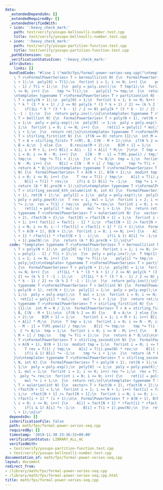 ```yaml
---
data:
  _extendedDependsOn: []
  _extendedRequiredBy: []
  _extendedVerifiedWith:
  - icon: ':heavy_check_mark:'
    path: test/verify/yosupo-bellnoulli-number.test.cpp
    title: test/verify/yosupo-bellnoulli-number.test.cpp
  - icon: ':heavy_check_mark:'
    path: test/verify/yosupo-partition-function.test.cpp
    title: test/verify/yosupo-partition-function.test.cpp
  _pathExtension: cpp
  _verificationStatusIcon: ':heavy_check_mark:'
  attributes:
    links: []
  bundledCode: "#line 1 \"math/fps/formal-power-series-seq.cpp\"\ntemplate< typename\
    \ T >\nFormalPowerSeries< T > bernoulli(int N) {\n  FormalPowerSeries< T > poly(N\
    \ + 1);\n  poly[0] = T(1);\n  for(int i = 1; i <= N; i++) {\n    poly[i] = poly[i\
    \ - 1] / T(i + 1);\n  }\n  poly = poly.inv();\n  T tmp(1);\n  for(int i = 1; i\
    \ <= N; i++) {\n    tmp *= T(i);\n    poly[i] *= tmp;\n  }\n  return poly;\n}\n\
    \ntemplate< typename T >\nFormalPowerSeries< T > partition(int N) {\n  FormalPowerSeries<\
    \ T > poly(N + 1);\n  poly[0] = 1;\n  for(int k = 1; k <= N; k++) {\n    if(1LL\
    \ * k * (3 * k + 1) / 2 <= N) poly[k * (3 * k + 1) / 2] += (k % 2 ? -1 : 1);\n\
    \    if(1LL * k * (3 * k - 1) / 2 <= N) poly[k * (3 * k - 1) / 2] += (k % 2 ?\
    \ -1 : 1);\n  }\n  return poly.inv();\n}\n\ntemplate< typename T >\nFormalPowerSeries<\
    \ T > bell(int N) {\n  FormalPowerSeries< T > poly(N + 1), ret(N + 1);\n  poly[1]\
    \ = 1;\n  poly = poly.exp();\n  poly[0] -= 1;\n  poly = poly.exp();\n  T mul =\
    \ 1;\n  for(int i = 0; i <= N; i++) {\n    ret[i] = poly[i] * mul;\n    mul *=\
    \ i + 1;\n  }\n  return ret;\n}\n\ntemplate< typename T >\nFormalPowerSeries<\
    \ T > stirling_first(int N) {\n  if(N == 0) return {1};\n  int M = N / 2;\n  FormalPowerSeries<\
    \ T > A = stirling_first< T >(M), B, C(N - M + 1);\n\n  if(N % 2 == 0) {\n   \
    \ B = A;\n  } else {\n    B.resize(M + 2);\n    B[M + 1] = 1;\n    for(int i =\
    \ 1; i < M + 1; i++) B[i] = A[i - 1] + A[i] * M;\n  }\n\n  T tmp = 1;\n  for(int\
    \ i = 0; i <= N - M; i++) {\n    C[N - M - i] = T(M).pow(i) / tmp;\n    B[i] *=\
    \ tmp;\n    tmp *= T(i + 1);\n  }\n  C *= B;\n  tmp = 1;\n  for(int i = 0; i <=\
    \ N - M; i++) {\n    B[i] = C[N - M + i] / tmp;\n    tmp *= T(i + 1);\n  }\n \
    \ return A * B;\n}\n\ntemplate< typename T >\nFormalPowerSeries< T > stirling_second(int\
    \ N) {\n  FormalPowerSeries< T > A(N + 1), B(N + 1);\n  modint tmp = 1;\n  for(int\
    \ i = 0; i <= N; i++) {\n    T rev = T(1) / tmp;\n    A[i] = T(i).pow(N) * rev;\n\
    \    B[i] = T(1) * rev;\n    if(i & 1) B[i] *= -1;\n    tmp *= i + 1;\n  }\n \
    \ return (A * B).pre(N + 1);\n}\n\ntemplate< typename T >\nFormalPowerSeries<\
    \ T > stirling_second_kth_column(int N, int K) {\n  FormalPowerSeries< T > poly(N\
    \ + 1), ret(N + 1);\n  poly[1] = 1;\n  poly = poly.exp();\n  poly[0] -= 1;\n \
    \ poly = poly.pow(K);\n  T rev = 1, mul = 1;\n  for(int i = 2; i <= K; i++) rev\
    \ *= i;\n  rev = T(1) / rev;\n  poly *= rev;\n  for(int i = 0; i <= N; i++) {\n\
    \    ret[i] = poly[i] * mul;\n    mul *= i + 1;\n  }\n  return ret;\n}\n\ntemplate<\
    \ typename T >\nFormalPowerSeries< T > eulerian(int N) {\n  vector< T > fact(N\
    \ + 2), rfact(N + 2);\n  fact[0] = rfact[N + 1] = 1;\n  for(int i = 1; i <= N\
    \ + 1; i++) fact[i] = fact[i - 1] * i;\n  rfact[N + 1] /= fact[N + 1];\n  for(int\
    \ i = N; i >= 0; i--) rfact[i] = rfact[i + 1] * (i + 1);\n\n  FormalPowerSeries<\
    \ T > A(N + 1), B(N + 1);\n  for(int i = 0; i <= N; i++) {\n    A[i] = fact[N\
    \ + 1] * rfact[i] * rfact[N + 1 - i];\n    if(i & 1) A[i] *= -1;\n    B[i] = T(i\
    \ + 1).pow(N);\n  }\n  return (A * B).pre(N + 1);\n}\n"
  code: "template< typename T >\nFormalPowerSeries< T > bernoulli(int N) {\n  FormalPowerSeries<\
    \ T > poly(N + 1);\n  poly[0] = T(1);\n  for(int i = 1; i <= N; i++) {\n    poly[i]\
    \ = poly[i - 1] / T(i + 1);\n  }\n  poly = poly.inv();\n  T tmp(1);\n  for(int\
    \ i = 1; i <= N; i++) {\n    tmp *= T(i);\n    poly[i] *= tmp;\n  }\n  return\
    \ poly;\n}\n\ntemplate< typename T >\nFormalPowerSeries< T > partition(int N)\
    \ {\n  FormalPowerSeries< T > poly(N + 1);\n  poly[0] = 1;\n  for(int k = 1; k\
    \ <= N; k++) {\n    if(1LL * k * (3 * k + 1) / 2 <= N) poly[k * (3 * k + 1) /\
    \ 2] += (k % 2 ? -1 : 1);\n    if(1LL * k * (3 * k - 1) / 2 <= N) poly[k * (3\
    \ * k - 1) / 2] += (k % 2 ? -1 : 1);\n  }\n  return poly.inv();\n}\n\ntemplate<\
    \ typename T >\nFormalPowerSeries< T > bell(int N) {\n  FormalPowerSeries< T >\
    \ poly(N + 1), ret(N + 1);\n  poly[1] = 1;\n  poly = poly.exp();\n  poly[0] -=\
    \ 1;\n  poly = poly.exp();\n  T mul = 1;\n  for(int i = 0; i <= N; i++) {\n  \
    \  ret[i] = poly[i] * mul;\n    mul *= i + 1;\n  }\n  return ret;\n}\n\ntemplate<\
    \ typename T >\nFormalPowerSeries< T > stirling_first(int N) {\n  if(N == 0) return\
    \ {1};\n  int M = N / 2;\n  FormalPowerSeries< T > A = stirling_first< T >(M),\
    \ B, C(N - M + 1);\n\n  if(N % 2 == 0) {\n    B = A;\n  } else {\n    B.resize(M\
    \ + 2);\n    B[M + 1] = 1;\n    for(int i = 1; i < M + 1; i++) B[i] = A[i - 1]\
    \ + A[i] * M;\n  }\n\n  T tmp = 1;\n  for(int i = 0; i <= N - M; i++) {\n    C[N\
    \ - M - i] = T(M).pow(i) / tmp;\n    B[i] *= tmp;\n    tmp *= T(i + 1);\n  }\n\
    \  C *= B;\n  tmp = 1;\n  for(int i = 0; i <= N - M; i++) {\n    B[i] = C[N -\
    \ M + i] / tmp;\n    tmp *= T(i + 1);\n  }\n  return A * B;\n}\n\ntemplate< typename\
    \ T >\nFormalPowerSeries< T > stirling_second(int N) {\n  FormalPowerSeries< T\
    \ > A(N + 1), B(N + 1);\n  modint tmp = 1;\n  for(int i = 0; i <= N; i++) {\n\
    \    T rev = T(1) / tmp;\n    A[i] = T(i).pow(N) * rev;\n    B[i] = T(1) * rev;\n\
    \    if(i & 1) B[i] *= -1;\n    tmp *= i + 1;\n  }\n  return (A * B).pre(N + 1);\n\
    }\n\ntemplate< typename T >\nFormalPowerSeries< T > stirling_second_kth_column(int\
    \ N, int K) {\n  FormalPowerSeries< T > poly(N + 1), ret(N + 1);\n  poly[1] =\
    \ 1;\n  poly = poly.exp();\n  poly[0] -= 1;\n  poly = poly.pow(K);\n  T rev =\
    \ 1, mul = 1;\n  for(int i = 2; i <= K; i++) rev *= i;\n  rev = T(1) / rev;\n\
    \  poly *= rev;\n  for(int i = 0; i <= N; i++) {\n    ret[i] = poly[i] * mul;\n\
    \    mul *= i + 1;\n  }\n  return ret;\n}\n\ntemplate< typename T >\nFormalPowerSeries<\
    \ T > eulerian(int N) {\n  vector< T > fact(N + 2), rfact(N + 2);\n  fact[0] =\
    \ rfact[N + 1] = 1;\n  for(int i = 1; i <= N + 1; i++) fact[i] = fact[i - 1] *\
    \ i;\n  rfact[N + 1] /= fact[N + 1];\n  for(int i = N; i >= 0; i--) rfact[i] =\
    \ rfact[i + 1] * (i + 1);\n\n  FormalPowerSeries< T > A(N + 1), B(N + 1);\n  for(int\
    \ i = 0; i <= N; i++) {\n    A[i] = fact[N + 1] * rfact[i] * rfact[N + 1 - i];\n\
    \    if(i & 1) A[i] *= -1;\n    B[i] = T(i + 1).pow(N);\n  }\n  return (A * B).pre(N\
    \ + 1);\n}\n"
  dependsOn: []
  isVerificationFile: false
  path: math/fps/formal-power-series-seq.cpp
  requiredBy: []
  timestamp: '2019-11-30 23:36:31+09:00'
  verificationStatus: LIBRARY_ALL_AC
  verifiedWith:
  - test/verify/yosupo-partition-function.test.cpp
  - test/verify/yosupo-bellnoulli-number.test.cpp
documentation_of: math/fps/formal-power-series-seq.cpp
layout: document
redirect_from:
- /library/math/fps/formal-power-series-seq.cpp
- /library/math/fps/formal-power-series-seq.cpp.html
title: math/fps/formal-power-series-seq.cpp
---
```

